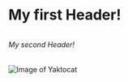 # <h1> My first Header!
###### <h6> My second Header!
![Image of Yaktocat](https://octodex.github.com/images/yaktocat.png)
